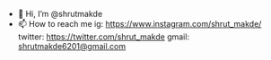 - 👋 Hi, I’m @shrutmakde
- 📫 How to reach me 
     ig: https://www.instagram.com/shrut_makde/
     twitter: https://twitter.com/shrut_makde
     gmail: shrutmakde6201@gmail.com

<!---
shrutmakde/shrutmakde is a ✨ special ✨ repository because its `README.md` (this file) appears on your GitHub profile.
You can click the Preview link to take a look at your changes.
--->
